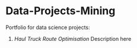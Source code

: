 # Data-Projects-Mining
Portfolio for data science projects:

1. *Haul Truck Route Optimisation*
Description here

